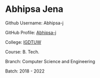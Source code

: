 # Abhipsa Jena

Github Username: Abhipsa-j

GitHub Profile: [Abhipsa-j](https://github.com/Abhipsa-j)

College: [IGDTUW](https://www.igdtuw.ac.in/)

Course: B. Tech.

Branch: Computer Science and Engineering

Batch: 2018 - 2022
